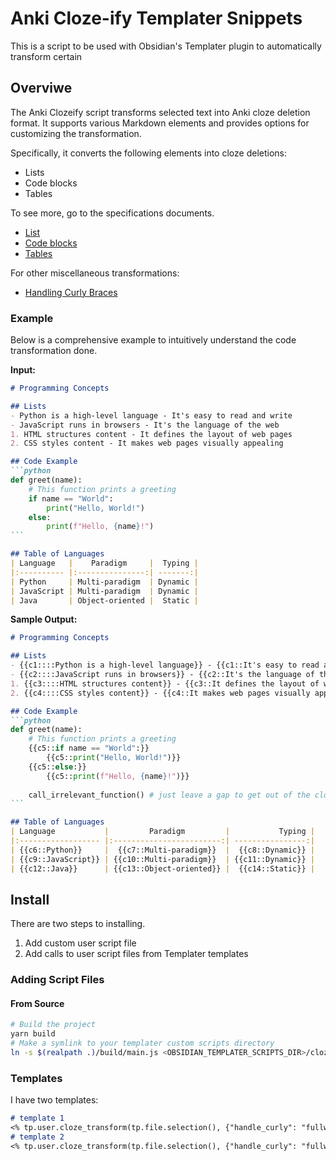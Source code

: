 # Anki Cloze-ify Templater Snippets
This is a script to be used with Obsidian's Templater plugin to automatically transform certain 

## Overviwe

The Anki Clozeify script transforms selected text into Anki cloze deletion format. It supports various Markdown elements and provides options for customizing the transformation.

Specifically, it converts the following elements into cloze deletions:
- Lists
- Code blocks
- Tables

To see more, go to the specifications documents.
- [List](./doc/spec/lists.md)
- [Code blocks](./doc/spec/code_blocks.md)
- [Tables](./doc/spec/tables.md)

For other miscellaneous transformations:
- [Handling Curly Braces](./doc/spec/curly_braces.md)

### Example

Below is a comprehensive example to intuitively understand the code transformation done.

**Input:**
````markdown
# Programming Concepts

## Lists
- Python is a high-level language - It's easy to read and write
- JavaScript runs in browsers - It's the language of the web
1. HTML structures content - It defines the layout of web pages
2. CSS styles content - It makes web pages visually appealing

## Code Example
```python
def greet(name):
    # This function prints a greeting
    if name == "World":
        print("Hello, World!")
    else:
        print(f"Hello, {name}!")
```

## Table of Languages
| Language   |    Paradigm     |  Typing |
|:---------- |:---------------:| -------:|
| Python     | Multi-paradigm  | Dynamic |
| JavaScript | Multi-paradigm  | Dynamic |
| Java       | Object-oriented |  Static |
````

**Sample Output:**
````markdown
# Programming Concepts

## Lists
- {{c1::::Python is a high-level language}} - {{c1::It's easy to read and write}}
- {{c2::::JavaScript runs in browsers}} - {{c2::It's the language of the web}}
1. {{c3::::HTML structures content}} - {{c3::It defines the layout of web pages}}
2. {{c4::::CSS styles content}} - {{c4::It makes web pages visually appealing}}

## Code Example
```python
def greet(name):
    # This function prints a greeting
    {{c5::if name == "World":}}
        {{c5::print("Hello, World!")}}
    {{c5::else:}}
        {{c5::print(f"Hello, {name}!")}}
    
    call_irrelevant_function() # just leave a gap to get out of the cloze
```

## Table of Languages
| Language           |         Paradigm         |           Typing |
|:------------------ |:------------------------:| ----------------:|
| {{c6::Python}}     |  {{c7::Multi-paradigm}}  |  {{c8::Dynamic}} |
| {{c9::JavaScript}} | {{c10::Multi-paradigm}}  | {{c11::Dynamic}} |
| {{c12::Java}}      | {{c13::Object-oriented}} |  {{c14::Static}} |
````

## Install
There are two steps to installing.
1. Add custom user script file
2. Add calls to user script files from Templater templates
### Adding Script Files
#### From Source
```bash
# Build the project
yarn build
# Make a symlink to your templater custom scripts directory
ln -s $(realpath .)/build/main.js <OBSIDIAN_TEMPLATER_SCRIPTS_DIR>/cloze_transform.js
```

### Templates
I have two templates:

```markdown
# template 1
<% tp.user.cloze_transform(tp.file.selection(), {"handle_curly": "fullwidth", "list": {"enable_hints": true}}) %>
# template 2
<% tp.user.cloze_transform(tp.file.selection(), {"handle_curly": "fullwidth", "list": {"enable_hints": false}}) %>
```


